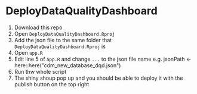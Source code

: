 # DeployDataQualityDashboard

1. Download this repo
2. Open `DeployDataQualityDashboard.Rproj`
3. Add the json file to the same folder that `DeployDataQualityDashboard.Rproj` is
4. Open `app.R`
5. Edit line 5 of `app.R` and change `...` to the json file name e.g. jsonPath <- here::here("cdm_new_database_dqd.json")
6. Run thw whole script
7. The shiny shoup pop up and you should be able to deploy it with the publish button on the top right
